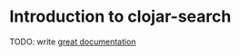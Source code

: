 # Introduction to clojar-search

TODO: write [great documentation](http://jacobian.org/writing/great-documentation/what-to-write/)
